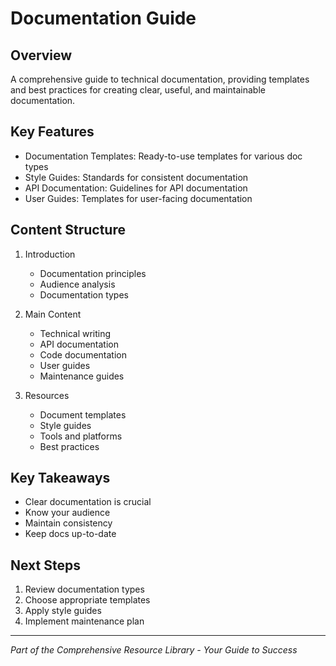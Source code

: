 # Documentation Guide

## Overview
A comprehensive guide to technical documentation, providing templates and best practices for creating clear, useful, and maintainable documentation.

## Key Features
- Documentation Templates: Ready-to-use templates for various doc types
- Style Guides: Standards for consistent documentation
- API Documentation: Guidelines for API documentation
- User Guides: Templates for user-facing documentation

## Content Structure
1. Introduction
   - Documentation principles
   - Audience analysis
   - Documentation types

2. Main Content
   - Technical writing
   - API documentation
   - Code documentation
   - User guides
   - Maintenance guides

3. Resources
   - Document templates
   - Style guides
   - Tools and platforms
   - Best practices

## Key Takeaways
- Clear documentation is crucial
- Know your audience
- Maintain consistency
- Keep docs up-to-date

## Next Steps
1. Review documentation types
2. Choose appropriate templates
3. Apply style guides
4. Implement maintenance plan

---

*Part of the Comprehensive Resource Library - Your Guide to Success*
